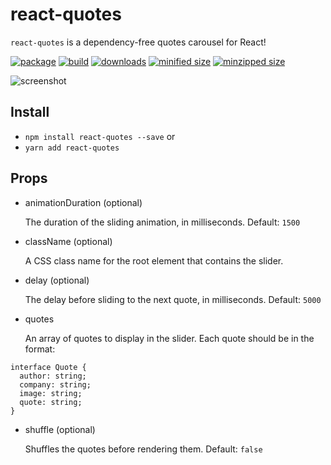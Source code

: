 # react-quotes
`react-quotes` is a dependency-free quotes carousel for React!

[![package](https://img.shields.io/github/package-json/v/CharlesStover/react-quotes.svg)](https://travis-ci.com/CharlesStover/react-quotes/)
[![build](https://api.travis-ci.com/CharlesStover/react-quotes.svg)](https://travis-ci.com/CharlesStover/react-quotes/)
[![downloads](https://img.shields.io/npm/dt/react-quotes.svg)](https://www.npmjs.com/package/react-quotes)
[![minified size](https://img.shields.io/bundlephobia/min/react-quotes.svg)](https://www.npmjs.com/package/react-quotes)
[![minzipped size](https://img.shields.io/bundlephobia/minzip/react-quotes.svg)](https://www.npmjs.com/package/react-quotes)

![screenshot](https://user-images.githubusercontent.com/343837/44218050-7d7a2000-a13e-11e8-9fde-a64fc804262d.gif)

## Install
* `npm install react-quotes --save` or
* `yarn add react-quotes`

## Props
* animationDuration (optional)

  The duration of the sliding animation, in milliseconds. Default: `1500`

* className (optional)

  A CSS class name for the root element that contains the slider.

* delay (optional)

  The delay before sliding to the next quote, in milliseconds. Default: `5000`

* quotes

  An array of quotes to display in the slider.
  Each quote should be in the format:

```
interface Quote {
  author: string;
  company: string;
  image: string;
  quote: string;
}
```

* shuffle (optional)

  Shuffles the quotes before rendering them. Default: `false`
